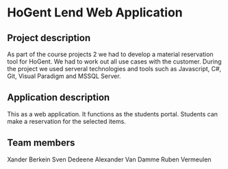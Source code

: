 # HoGent Lend Web Application

## Project description

As part of the course projects 2 we had to develop a material reservation tool for HoGent. We had to work out all use cases with the customer. During the project we used serveral technologies and tools such as Javascript, C#, Git, Visual Paradigm and MSSQL Server.

## Application description

This as a web application. It functions as the students portal. Students can make a reservation for the selected items.

## Team members

Xander Berkein
Sven Dedeene
Alexander Van Damme
Ruben Vermeulen
